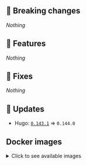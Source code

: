 ## :loudspeaker: Breaking changes

*Nothing*


## :tada: Features

*Nothing*


## :bug: Fixes

*Nothing*


## :heartbeat: Updates

* Hugo: [`0.143.1`](https://github.com/floryn90/docker-hugo/releases/tag/0.143.1) => `0.144.0`


## Docker images

<details>
<summary>Click to see available images</summary>

This release is available from Docker Hub as project `floryn90/hugo` with the following tags:

| Alias tags                   | Version specific tags                      |
| ---------------------------- | ------------------------------------------ |
| `busybox`, `latest`          | `0.144.0-busybox`, `0.144.0`                     |
| `busybox-ci`, `ci`           | `0.144.0-busybox-ci`, `0.144.0-ci`               |
| `busybox-onbuild`, `onbuild` | `0.144.0-busybox-onbuild`, `0.144.0-onbuild`     |
| `alpine`                     | `0.144.0-alpine`                              |
| `alpine-ci`                  | `0.144.0-alpine-ci`                           |
| `alpine-onbuild`             | `0.144.0-alpine-onbuild`                      |
| `asciidoctor`                | `0.144.0-asciidoctor`                         |
| `asciidoctor-ci`             | `0.144.0-asciidoctor-ci`                      |
| `asciidoctor-onbuild`        | `0.144.0-asciidoctor-onbuild`                 |
| `pandoc`                     | `0.144.0-pandoc`                              |
| `pandoc-ci`                  | `0.144.0-pandoc-ci`                           |
| `pandoc-onbuild`             | `0.144.0-pandoc-onbuild`                      |
| `ext-alpine`                 | `0.144.0-ext-alpine`                          |
| `ext-alpine-ci`              | `0.144.0-ext-alpine-ci`                       |
| `ext-alpine-onbuild`         | `0.144.0-ext-alpine-onbuild`                  |
| `ext-asciidoctor`            | `0.144.0-ext-asciidoctor`                     |
| `ext-asciidoctor-ci`         | `0.144.0-ext-asciidoctor-ci`                  |
| `ext-asciidoctor-onbuild`    | `0.144.0-ext-asciidoctor-onbuild`             |
| `ext-pandoc`                 | `0.144.0-ext-pandoc`                          |
| `ext-pandoc-ci`              | `0.144.0-ext-pandoc-ci`                       |
| `ext-pandoc-onbuild`         | `0.144.0-ext-pandoc-onbuild`                  |
| `debian`                     | `0.144.0-debian`                              |
| `debian-ci`                  | `0.144.0-debian-ci`                           |
| `debian-onbuild`             | `0.144.0-debian-onbuild`                      |
| `ext-debian`, `ext`, `latest-ext` | `0.144.0-ext-debian`, `0.144.0-ext`         |
| `ext-debian-ci`, `ext-ci`    | `0.144.0-ext-debian-ci`, `0.144.0-ext-ci`        |
| `ext-debian-onbuild`, `ext-onbuild` | `0.144.0-ext-debian-onbuild`, `0.144.0-ext-onbuild` |
| `ubuntu`                     | `0.144.0-ubuntu`                            |
| `ubuntu-ci`                  | `0.144.0-ubuntu-ci`                         |
| `ubuntu-onbuild`             | `0.144.0-ubuntu-onbuild`                    |
| `ext-ubuntu`                 | `0.144.0-ext-ubuntu`                        |
| `ext-ubuntu-ci`              | `0.144.0-ext-ubuntu-ci`                     |
| `ext-ubuntu-onbuild`         | `0.144.0-ext-ubuntu-onbuild`                |
</details>